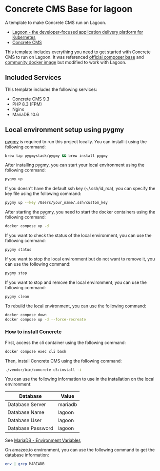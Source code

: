 # Concrete CMS Base for lagoon

A template to make Concrete CMS run on Lagoon.

* [Lagoon - the developer-focused application delivery platform for Kubernetes](https://docs.lagoon.sh/)
* [Concrete CMS](https://www.concretecms.org/)

This template includes everything you need to get started with Concrete CMS to run on Lagoon.
It was referenced [official composer base](https://github.com/concretecms/composer) and [community docker image](https://github.com/concrete5-community/docker5) but modified to work with Lagoon.

## Included Services

This template includes the following services:

* Concrete CMS 9.3
* PHP 8.3 (FPM)
* Nginx
* MariaDB 10.6

## Local environment setup using pygmy

[pygmy](https://pygmy.readthedocs.io/en/mkdocs/) is required to run this project locally. You can install it using the following command:

```bash
brew tap pygmystack/pygmy && brew install pygmy
```

After installing pygmy, you can start your local environment using the following command:

```bash
pygmy up
```

If you doesn't have the default ssh key (~/.ssh/id_rsa), you can specify the key file using the following command:

```bash
pygmy up --key /Users/your_name/.ssh/custom_key
```

After starting the pygmy, you need to start the docker containers using the following command:

```bash
docker compose up -d
```

If you want to check the status of the local environment, you can use the following command:

```bash
pygmy status
```

If you want to stop the local environment but do not want to remove it, you can use the following command:

```bash
pygmy stop
```

If you want to stop and remove the local environment, you can use the following command:

```bash
pygmy clean
```

To rebuild the local environment, you can use the following command:

```bash
docker compose down
docker compose up -d --force-recreate
```

### How to install Concrete

First, access the cli container using the following command:

```bash
docker compose exec cli bash
```

Then, install Concrete CMS using the following command:

```bash
./vendor/bin/concrete c5:install -i
```

You can use the following information to use in the installation on the local environment:

| Database          | Value   |
|-------------------|---------|
| Database Server   | mariadb |
| Database Name     | lagoon  |
| Database User     | lagoon  |
| Database Password | lagoon  |

See [MariaDB - Environment Variables](https://docs.lagoon.sh/docker-images/mariadb/#environment-variables)

On amazee.io environment, you can use the following command to get the database information:

```bash
env | grep MARIADB
```
